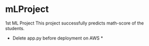 # mLProject
1st ML Project 
This project successfully predicts math-score of the students.

* Delete app.py before deployment on AWS *
